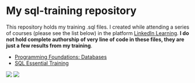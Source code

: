 # My sql-training repository

This repository holds my training .sql files. I created while attending a series of courses (please see the list below) in the platform [LinkedIn Learning](https://www.linkedin.com/learning/). **I do not hold complete authorship of very line of code in these files, they are just a few results from my training**.

* [Programming Foundations: Databases](https://www.linkedin.com/learning/programming-foundations-databases-2/)
* [SQL Essential Training](https://www.linkedin.com/learning/sql-essential-training-3/)

[<img src="https://img.shields.io/badge/LinkedIn-0077B5?style=for-the-badge&logo=linkedin&logoColor=white">]()  [<img src="https://img.shields.io/badge/Windows-0078D6?style=for-the-badge&logo=windows&logoColor=white">]()